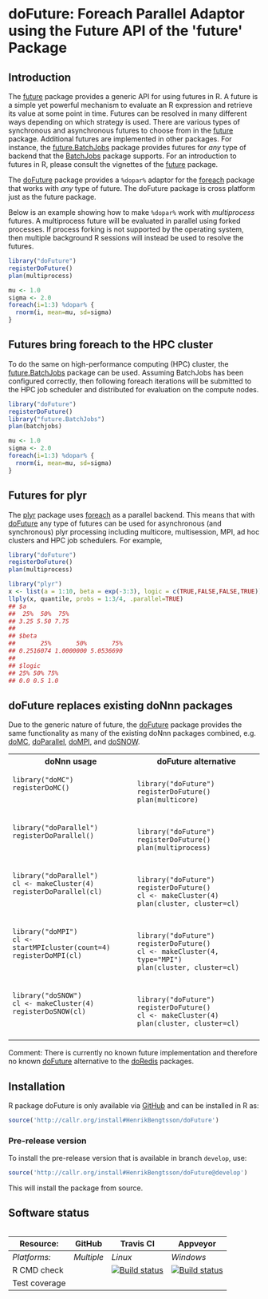 # doFuture: Foreach Parallel Adaptor using the Future API of the 'future' Package

## Introduction
The [future] package provides a generic API for using futures in R.
A future is a simple yet powerful mechanism to evaluate an R expression
and retrieve its value at some point in time.  Futures can be resolved
in many different ways depending on which strategy is used.
There are various types of synchronous and asynchronous futures to
choose from in the [future] package.
Additional futures are implemented in other packages.
For instance, the [future.BatchJobs] package provides futures for
_any_ type of backend that the [BatchJobs] package supports.
For an introduction to futures in R, please consult the
vignettes of the [future] package.

The [doFuture] package provides a `%dopar%` adaptor for the [foreach]
package that works with _any_ type of future.
The doFuture package is cross platform just as the future package.

Below is an example showing how to make `%dopar%` work with
_multiprocess_ futures.  A multiprocess future will be evaluated in
parallel using forked processes.  If process forking is not supported
by the operating system, then multiple background R sessions will
instead be used to resolve the futures.

```r
library("doFuture")
registerDoFuture()
plan(multiprocess)

mu <- 1.0
sigma <- 2.0
foreach(i=1:3) %dopar% {
  rnorm(i, mean=mu, sd=sigma)
}
```

## Futures bring foreach to the HPC cluster
To do the same on high-performance computing (HPC) cluster, the
[future.BatchJobs] package can be used.  Assuming BatchJobs has
been configured correctly, then following foreach iterations will
be submitted to the HPC job scheduler and distributed for
evaluation on the compute nodes.
```r
library("doFuture")
registerDoFuture()
library("future.BatchJobs")
plan(batchjobs)

mu <- 1.0
sigma <- 2.0
foreach(i=1:3) %dopar% {
  rnorm(i, mean=mu, sd=sigma)
}
```


## Futures for plyr
The [plyr] package uses [foreach] as a parallel backend.  This means that with [doFuture] any type of futures can be used for asynchronous (and synchronous) plyr processing including multicore, multisession, MPI, ad hoc clusters and HPC job schedulers.  For example,
```r
library("doFuture")
registerDoFuture()
plan(multiprocess)

library("plyr")
x <- list(a = 1:10, beta = exp(-3:3), logic = c(TRUE,FALSE,FALSE,TRUE))
llply(x, quantile, probs = 1:3/4, .parallel=TRUE)
## $a
##  25%  50%  75%
## 3.25 5.50 7.75
##
## $beta
##       25%       50%       75%
## 0.2516074 1.0000000 5.0536690
##
## $logic
## 25% 50% 75%
## 0.0 0.5 1.0
```


## doFuture replaces existing doNnn packages

Due to the generic nature of future, the [doFuture] package
provides the same functionality as many of the existing doNnn
packages combined, e.g. [doMC], [doParallel], [doMPI], and [doSNOW].

<table style="width: 100%;">
<tr>
<th>doNnn usage</th><th>doFuture alternative</th>
</tr>

<tr style="vertical-align: center;">
<td>
<pre><code class="r">library("doMC")
registerDoMC()

</code></pre>
</td>
<td>
<pre><code class="r">library("doFuture")
registerDoFuture()
plan(multicore)
</code></pre>
</td>
</tr>

<tr style="vertical-align: center;">
<td>
<pre><code class="r">library("doParallel")
registerDoParallel()

</code></pre>
</td>
<td>
<pre><code class="r">library("doFuture")
registerDoFuture()
plan(multiprocess)
</code></pre>
</td>
</tr>

<tr style="vertical-align: center;">
<td>
<pre><code class="r">library("doParallel")
cl <- makeCluster(4)
registerDoParallel(cl)

</code></pre>
</td>
<td>
<pre><code class="r">library("doFuture")
registerDoFuture()
cl <- makeCluster(4)
plan(cluster, cluster=cl)
</code></pre>
</td>
</tr>


<tr style="vertical-align: center;">
<td>
<pre><code class="r">library("doMPI")
cl <- startMPIcluster(count=4)
registerDoMPI(cl)

</code></pre>
</td>
<td>
<pre><code class="r">library("doFuture")
registerDoFuture()
cl <- makeCluster(4, type="MPI")
plan(cluster, cluster=cl)
</code></pre>
</td>
</tr>


<tr style="vertical-align: center;">
<td>
<pre><code class="r">library("doSNOW")
cl <- makeCluster(4)
registerDoSNOW(cl)

</code></pre>
</td>
<td>
<pre><code class="r">library("doFuture")
registerDoFuture()
cl <- makeCluster(4)
plan(cluster, cluster=cl)
</code></pre>
</td>
</tr>

<table>

Comment: There is currently no known future implementation and therefore no known [doFuture] alternative to the [doRedis] packages.



[BatchJobs]: https://cran.r-project.org/package=BatchJobs
[doFuture]: https://github.com/HenrikBengtsson/doFuture
[doMC]: https://cran.r-project.org/package=doMC
[doMPI]: https://cran.r-project.org/package=doMPI
[doParallel]: https://cran.r-project.org/package=doParallel
[doRedis]: https://cran.r-project.org/package=doRedis
[doSNOW]: https://cran.r-project.org/package=doSNOW
[foreach]: https://cran.r-project.org/package=foreach
[future]: https://cran.r-project.org/package=future
[future.BatchJobs]: https://github.com/HenrikBengtsson/future.BatchJobs
[plyr]: https://cran.r-project.org/package=plyr

## Installation
R package doFuture is only available via [GitHub](https://github.com/HenrikBengtsson/doFuture) and can be installed in R as:
```r
source('http://callr.org/install#HenrikBengtsson/doFuture')
```

### Pre-release version

To install the pre-release version that is available in branch `develop`, use:
```r
source('http://callr.org/install#HenrikBengtsson/doFuture@develop')
```
This will install the package from source.  



## Software status

| Resource:     | GitHub        | Travis CI     | Appveyor         |
| ------------- | ------------------- | ------------- | ---------------- |
| _Platforms:_  | _Multiple_          | _Linux_       | _Windows_        |
| R CMD check   |  | <a href="https://travis-ci.org/HenrikBengtsson/doFuture"><img src="https://travis-ci.org/HenrikBengtsson/doFuture.svg" alt="Build status"></a> | <a href="https://ci.appveyor.com/project/HenrikBengtsson/dofuture"><img src="https://ci.appveyor.com/api/projects/status/github/HenrikBengtsson/doFuture?svg=true" alt="Build status"></a> |
| Test coverage |                     |    |                  |
